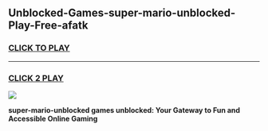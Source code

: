 
## Unblocked-Games-super-mario-unblocked-Play-Free-afatk
<h3>
<a href="https://premium76.site?title=super-mario-unblocked&ref=10A">CLICK TO PLAY</a></h3>
<hr>

<h3>
<a href="https://premium76.site?title=super-mario-unblocked&ref=10A">CLICK 2 PLAY</a>
  
</h3>

<a href="https://premium76.site?title=super-mario-unblocked&ref=10A"><img src="https://clearcache.store/games.png"></a>


**super-mario-unblocked games unblocked: Your Gateway to Fun and Accessible Online Gaming**
